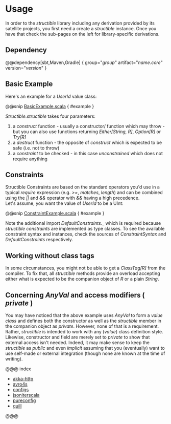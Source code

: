 # Usage

In order to the _structible_ library including any derivation provided by its satellite projects, you first need a create a
_structible_ instance. Once you have that check the sub-pages on the left for library-specific derivations.

## Dependency

@@dependency[sbt,Maven,Gradle] {
    group="$group$"
    artifact="$name.core$"
    version="$version$"
}  

## Basic Example
Here's an example for a _UserId_ value class:

@@snip [BasicExample.scala]($root$/src/main/scala/usage/core/BasicExample.scala) { #example }

_Structible.structible_ takes four parameters:

1. a _construct_ function - usually a constructor/ function which may throw - but you can also use functions returning
_Either[String, R]_, _Option[R]_ or _Try[R]_
2. a _destruct_ function - the opposite of _construct_ which is expected to be safe (i.e. not to throw)
3. a _constraint_ to be checked - in this case _unconstrained_ which does not require anything

## Constraints
Structible Constraints are based on the standard operators you'd use in a typical _require_ expression 
(e.g. _>=_, _matches_, _length_) and can be combined using the _||_ and _&&_ operator with _&&_ having a high precedence.  
Let's assume, you want the value of _UserId_ to be a UInt:

@@snip [ConstraintExample.scala]($root$/src/main/scala/usage/core/ConstraintExample.scala) { #example }

Note the additional import _DefaultConstraints.__ which is required because _structible constraints_ are implemented as
type classes. To see the available constraint syntax and instances, check the sources of 
_ConstraintSyntax_ and _DefaultConstraints_ respectively.

## Working without class tags
In some circumstances, you might not be able to get a _ClassTag[R]_ from the compiler. To fix that, all _structible_
methods provide an overload accepting either what is expected to be the companion object of _R_ or a plain _String_.

## Concerning _AnyVal_ and access modifiers ( _private_ )
You may have noticed that the above example uses _AnyVal_ to form a _value class_ and defines both the constructor
as well as the _structible_ member in the companion object as _private_. However, none of that is a requirement.  
Rather, _structible_ is intended to work with any (_value_) class definition style. Likewise, constructor and field are
merely set to _private_ to show that external access isn't needed. Indeed, it may make sense to keep the _structible_
as _public_ and even _implicit_ assuming that you (eventually) want to use self-made or external integration (though
none are known at the time of writing).   

@@@ index

* [akka-http](akka-http/index.md)
* [avro4s](avro4s/index.md)
* [configs](configs/index.md)
* [jsoniterscala](jsoniterscala/index.md)
* [pureconfig](pureconfig/index.md)
* [quill](quill/index.md)

@@@
